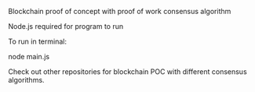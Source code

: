 Blockchain proof of concept with proof of work consensus algorithm

Node.js required for program to run

To run in terminal:

node main.js

Check out other repositories for blockchain POC with different consensus algorithms.
